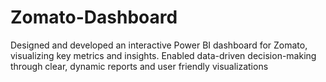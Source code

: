 # Zomato-Dashboard
Designed and developed an interactive Power BI dashboard for Zomato, visualizing key metrics  and insights. Enabled data-driven decision-making through clear, dynamic reports and user friendly visualizations
